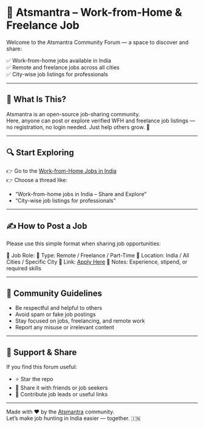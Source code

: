 # 💼 Atsmantra – Work-from-Home & Freelance Job

Welcome to the Atsmantra Community Forum — a space to discover and share:

✅ Work-from-home jobs available in India  
✅ Remote and freelance jobs across all cities  
✅ City-wise job listings for professionals  

---

## 📢 What Is This?

Atsmantra is an open-source job-sharing community.  
Here, anyone can post or explore verified WFH and freelance job listings — no registration, no login needed. Just help others grow. 💚

---

## 🔍 Start Exploring

👉 Go to the [Work-from-Home Jobs in India](https://github.com/chetansinghnegi-cpu/workfromhomejobs/discussions/1)  
👉 Choose a thread like:
- “Work-from-home jobs in India – Share and Explore”
- “City-wise job listings for professionals”

---

## ✍️ How to Post a Job

Please use this simple format when sharing job opportunities:

🔹 Job Role:
🔹 Type: Remote / Freelance / Part-Time
🔹 Location: India / All Cities / Specific City
🔹 Link: [Apply Here](https://atsmantra.com)
🔹 Notes: Experience, stipend, or required skills

---

## 🙌 Community Guidelines

- Be respectful and helpful to others  
- Avoid spam or fake job postings  
- Stay focused on jobs, freelancing, and remote work  
- Report any misuse or irrelevant content

---

## 🌟 Support & Share

If you find this forum useful:
- ⭐ Star the repo
- 🔁 Share it with friends or job seekers
- 📝 Contribute job leads or useful links

---

Made with ❤️ by the [Atsmantra](https://github.com/chetansinghnegi-cpu) community.  
Let’s make job hunting in India easier — together. 🇮🇳


